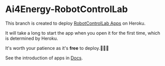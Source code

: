 # Ai4Energy-RobotControlLab

This branch is created to deploy [RobotControlLab Apps](https://ai4energy-robotcontrollab.herokuapp.com/) on Heroku.

It will take a long to start the app when you open it for the first time, which is determined by Heroku.

It's worth your patience as it's **free** to deploy.🤣🤣🤣

See the introduction of apps in [Docs](https://ai4energy.github.io/Ai4ELab/dev/labs/RobotControlLab/).
